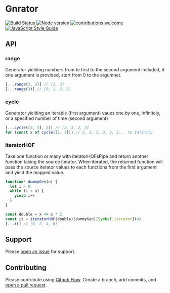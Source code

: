 # Gnrator

[![Build Status](https://travis-ci.org/elcoosp/gnrator.png?branch=master)](https://travis-ci.org/elcoosp/gnrator)
[![Node version](https://img.shields.io/node/v/gnrator.svg?style=flat)](http://nodejs.org/download/)
[![contributions welcome](https://img.shields.io/badge/contributions-welcome-brightgreen.svg?style=flat)](https://github.com/elcoosp/gnrator/issues)
[![JavaScript Style Guide](https://img.shields.io/badge/code_style-standard-brightgreen.svg)](https://standardjs.com)

## API

### range

Generator yielding numbers from te first to the second argument included, if one argument is provided, start from 0 to the argumnet.

```javascript
[...range(2, 3)] // [2, 3]
[...range(3)] // [0, 1, 2, 3]
```

### cycle

Generator yielding an iterable (first argument) vaues one by one, infinitely, or a specified number of time (second argument)

```javascript
[...cycle([2, 3], 2)] // [2, 3, 2, 3]
for (const x of cycle([2, 3])) // 2, 3, 2, 3, 2, 3... to Infinity
```

### iteratorHOF

Take one function or many with iteratorHOFsPipe and return another function taking the source iterator. When iterated, the returned function will pass the source iterator values to each functions from the first argument and yield the mapped value.

```javascript
function* dummyGen(n) {
  let i = 0
  while (i < n) {
    yield i++
  }
}

const double = x => x * 2
const it = iteratorHOF(double)(dummyGen)[Symbol.iterator](4)
[...it] // [0, 2, 4, 6]
```

## Support

Please [open an issue](https://github.com/elcoosp/gnrator/issues/new) for support.

## Contributing

Please contribute using [Github Flow](https://guides.github.com/introduction/flow/). Create a branch, add commits, and [open a pull request](https://github.com/elcoosp/gnrator/compare/).
